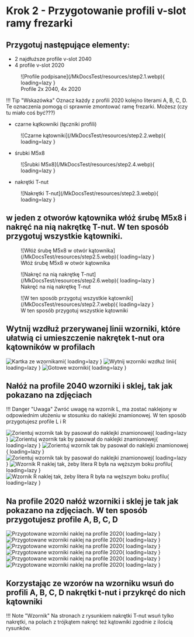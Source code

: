 # Krok 2 - Przygotowanie profili v-slot ramy frezarki 

## Przygotuj następujące elementy:

* 2 najdłuższe profile v-slot 2040
* 4 profile v-slot 2020
<figure markdown>
![Profile podpisane](/MkDocsTest/resources/step2.1.webp){ loading=lazy }
<figcaption>Profile 2x 2040, 4x 2020</figcaption>
</figure>

!!! Tip "Wskazówka"
    Oznacz każdy z profili 2020 kolejno literami A, B, C, D. Te oznaczenia pomogą ci sprawnie zmontować ramę frezarki. Możesz (czy tu miało coś być???)


* czarne kątkowniki (łączniki profili)
<figure markdown>
![Czarne kątowniki](/MkDocsTest/resources/step2.2.webp){ loading=lazy }
</figure>

* śrubki M5x8
<figure markdown>
![Śrubki M5x8](/MkDocsTest/resources/step2.4.webp){ loading=lazy }
</figure>

* nakrętki T-nut
<figure markdown>
![Nakrętki T-nut](/MkDocsTest/resources/step2.3.webp){ loading=lazy }
</figure>

## w jeden z otworów kątownika włóż śrubę M5x8 i nakręć na nią nakrętkę T-nut. __W ten sposób przygotuj wszystkie kątowniki.__

<figure markdown>
![Włóż śrubę M5x8 w otwór kątownika](/MkDocsTest/resources/step2.5.webp){ loading=lazy }
<figcaption>Włóż śrubę M5x8 w otwór kątownika</figcaption>
</figure>

<figure markdown>
![Nakręć na nią nakrętkę T-nut](/MkDocsTest/resources/step2.6.webp){ loading=lazy }
<figcaption>Nakręć na nią nakrętkę T-nut</figcaption>
</figure>

<figure markdown>
![W ten sposób przygotuj wszystkie kątowniki](/MkDocsTest/resources/step2.7.webp){ loading=lazy }
<figcaption>W ten sposób przygotuj wszystkie kątowniki</figcaption>
</figure>

## __Wytnij wzdłuż przerywanej  linii wzorniki, które ułatwią ci umieszczenie nakrętek t-nut ora kątowników w profilach__

![Kartka ze wzornikami](/MkDocsTest/resources/step2.8.webp){ loading=lazy }
![Wytnij wzorniki wzdłuż linii](/MkDocsTest/resources/step2.9.webp){ loading=lazy }
![Gotowe wzorniki](/MkDocsTest/resources/step2.10.webp){ loading=lazy }

## __Nałóż na profile 2040 wzorniki i sklej, tak jak pokazano na zdjęciach__

!!! Danger "Uwaga"
    Zwróć uwagę na wzornik L, ma zostać naklejony w odpowiednim ułożeniu w stosunku do naklejki znamionowej. W ten sposób przygotujesz profile L i R

![Zorientuj wzornik tak by pasował do naklejki znamionowej](/MkDocsTest/resources/step2.11.webp){ loading=lazy }
![Zorientuj wzornik tak by pasował do naklejki znamionowej](/MkDocsTest/resources/step2.12.webp){ loading=lazy }
![Zorientuj wzornik tak by pasował do naklejki znamionowej](/MkDocsTest/resources/step2.13.webp){ loading=lazy }
![Zorientuj wzornik tak by pasował do naklejki znamionowej](/MkDocsTest/resources/step2.14.webp){ loading=lazy }
![Wzornik R naklej tak, żeby litera R była na węższym boku profilu](/MkDocsTest/resources/step2.15.webp){ loading=lazy }
![Wzornik R naklej tak, żeby litera R była na węższym boku profilu](/MkDocsTest/resources/step2.16.webp){ loading=lazy }

## __Na profile 2020 nałóż wzorniki i sklej je tak jak pokazano na zdjęciach. W ten sposób przygotujesz profile A, B, C, D__

![Przygotowane wzorniki naklej na profile 2020](/MkDocsTest/resources/step2.17.webp){ loading=lazy }
![Przygotowane wzorniki naklej na profile 2020](/MkDocsTest/resources/step2.18.webp){ loading=lazy }
![Przygotowane wzorniki naklej na profile 2020](/MkDocsTest/resources/step2.19.webp){ loading=lazy }
![Przygotowane wzorniki naklej na profile 2020](/MkDocsTest/resources/step2.20.webp){ loading=lazy }
![Przygotowane wzorniki naklej na profile 2020](/MkDocsTest/resources/step2.21.webp){ loading=lazy }
![Przygotowane wzorniki naklej na profile 2020](/MkDocsTest/resources/step2.22.webp){ loading=lazy }

## __Korzystając ze wzorów na wzorniku wsuń do profili A, B, C, D nakrętki t-nut i przykręć do nich kątowniki__

!!! Note "Wzornik"
    Na stronach z rysunkiem nakrętki T-nut wsuń tylko nakrętki, na polach z trójkątem nakręć też kątowniki zgodnie z ilością rysunków.
